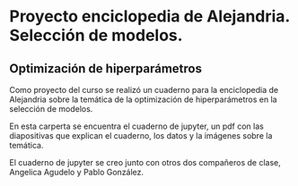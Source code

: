 # Proyecto enciclopedia de Alejandria. Selección de modelos.
## Optimización de hiperparámetros

Como proyecto del curso se realizó un cuaderno para la enciclopedia de Alejandria sobre la temática de la optimización de hiperparámetros en la selección de modelos.

En esta carperta se encuentra el cuaderno de jupyter, un pdf con las diapositivas que explican el cuaderno, los datos y la imágenes sobre la temática.

El cuaderno de jupyter se creo junto con otros dos compañeros de clase, Angelica Agudelo y Pablo González.
